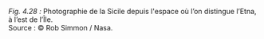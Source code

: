 *Fig. 4.28 :* Photographie de la Sicile depuis l'espace où l’on distingue l’Etna, à l’est de l’Île.  
Source : © Rob Simmon / Nasa.